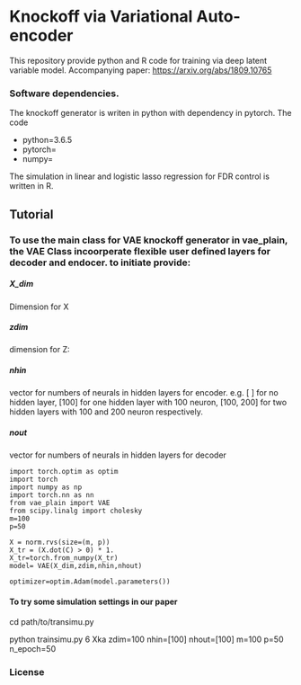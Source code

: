 Knockoff via Variational Auto-encoder
=====================================

This repository provide python and R code for training via deep latent variable model. 
Accompanying paper: https://arxiv.org/abs/1809.10765

### Software dependencies.
The knockoff generator is writen in python with dependency in pytorch. 
The code 
- python=3.6.5
- pytorch=
- numpy=

The simulation in linear and logistic lasso regression for FDR control is written in R.

## Tutorial
### To use the main class for VAE knockoff generator in vae_plain, the VAE Class incoorperate flexible user defined layers for decoder and endocer. to initiate provide:

##### X_dim
Dimension for X
##### zdim
dimension for Z: 
##### nhin
vector for numbers of neurals in hidden layers for encoder. e.g. [ ] for no hidden layer, [100] for one hidden layer with 100 neuron, [100, 200] for two hidden layers with 100 and 200 neuron respectively.
##### nout 
vector for numbers of neurals in hidden layers for decoder
  
```
import torch.optim as optim
import torch
import numpy as np
import torch.nn as nn
from vae_plain import VAE
from scipy.linalg import cholesky
m=100
p=50

X = norm.rvs(size=(m, p))
X_tr = (X.dot(C) > 0) * 1.
X_tr=torch.from_numpy(X_tr)  
model= VAE(X_dim,zdim,nhin,nhout)

optimizer=optim.Adam(model.parameters())
```
#### To try some simulation settings in our paper
cd path/to/transimu.py 

python trainsimu.py 6 Xka zdim=100 nhin=[100] nhout=[100] m=100 p=50 n_epoch=50

### License

